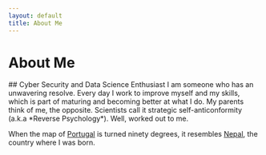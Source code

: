 ```yaml
---
layout: default
title: About Me
---
```

<div class="blurb">
	<h1>About Me</h1>
</div><!-- /.blurb -->
## Cyber Security and Data Science Enthusiast
I am someone who has an unwavering resolve. Every day I work to improve myself and my skills, which is part of maturing and becoming better at what I do. My parents think of me, the opposite. Scientists call it strategic self-anticonformity (a.k.a *Reverse Psychology*). Well, worked out to me. 

When the map of [Portugal](/assets/portugal.jpg) is turned ninety degrees, it resembles [Nepal](/assets/nepal.png), the country where I was born. 